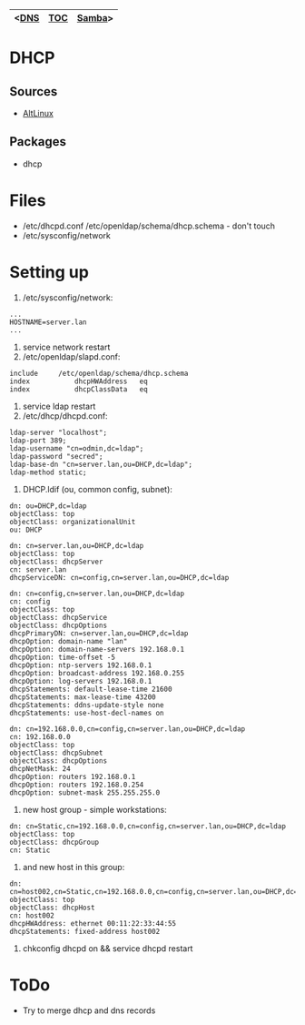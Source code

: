 | <[DNS](Inst_S_LDAP_DNS.md) | [TOC](TOC.md) | [Samba](Inst_S_LDAP_SAMBA.md)> |
|:---------------------------|:--------------|:-------------------------------|

# DHCP #

## Sources ##

  * [AltLinux](http://www.citforum.ru/operating_systems/linux/schema_ldap)

## Packages ##

  * dhcp

# Files #

  * /etc/dhcpd.conf /etc/openldap/schema/dhcp.schema - don't touch
  * /etc/sysconfig/network

# Setting up #

  1. /etc/sysconfig/network:
```
...
HOSTNAME=server.lan
...
```
  1. service network restart
  1. /etc/openldap/slapd.conf:
```
include		/etc/openldap/schema/dhcp.schema
index           dhcpHWAddress 	eq
index           dhcpClassData	eq
```
  1. service ldap restart
  1. /etc/dhcp/dhcpd.conf:
```
ldap-server "localhost";
ldap-port 389;
ldap-username "cn=odmin,dc=ldap";
ldap-password "secred";
ldap-base-dn "cn=server.lan,ou=DHCP,dc=ldap";
ldap-method static;
```
  1. DHCP.ldif (ou, common config, subnet):
```
dn: ou=DHCP,dc=ldap
objectClass: top
objectClass: organizationalUnit
ou: DHCP

dn: cn=server.lan,ou=DHCP,dc=ldap
objectClass: top
objectClass: dhcpServer
cn: server.lan
dhcpServiceDN: cn=config,cn=server.lan,ou=DHCP,dc=ldap

dn: cn=config,cn=server.lan,ou=DHCP,dc=ldap
cn: config
objectClass: top
objectClass: dhcpService
objectClass: dhcpOptions
dhcpPrimaryDN: cn=server.lan,ou=DHCP,dc=ldap
dhcpOption: domain-name "lan"
dhcpOption: domain-name-servers 192.168.0.1
dhcpOption: time-offset -5
dhcpOption: ntp-servers 192.168.0.1
dhcpOption: broadcast-address 192.168.0.255
dhcpOption: log-servers 192.168.0.1
dhcpStatements: default-lease-time 21600
dhcpStatements: max-lease-time 43200
dhcpStatements: ddns-update-style none
dhcpStatements: use-host-decl-names on

dn: cn=192.168.0.0,cn=config,cn=server.lan,ou=DHCP,dc=ldap
cn: 192.168.0.0
objectClass: top
objectClass: dhcpSubnet
objectClass: dhcpOptions
dhcpNetMask: 24
dhcpOption: routers 192.168.0.1
dhcpOption: routers 192.168.0.254
dhcpOption: subnet-mask 255.255.255.0
```
  1. new host group - simple workstations:
```
dn: cn=Static,cn=192.168.0.0,cn=config,cn=server.lan,ou=DHCP,dc=ldap
objectClass: top
objectClass: dhcpGroup
cn: Static
```
  1. and new host in this group:
```
dn: cn=host002,cn=Static,cn=192.168.0.0,cn=config,cn=server.lan,ou=DHCP,dc=ldap
objectClass: top
objectClass: dhcpHost
cn: host002
dhcpHWAddress: ethernet 00:11:22:33:44:55
dhcpStatements: fixed-address host002
```
  1. chkconfig dhcpd on && service dhcpd restart

# ToDo #

  * Try to merge dhcp and dns records